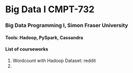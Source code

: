 # Big Data I CMPT-732
### Big Data Programming I, Simon Fraser University
#### Tools: Hadoop, PySpark, Cassandra

#### List of courseworks
1. Wordcount with Hadoop
Dataset: reddit
2. 
